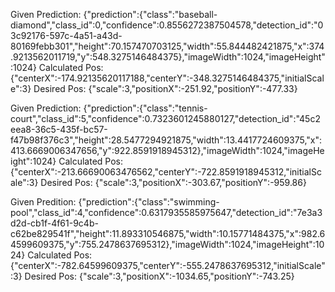Given Prediction: {"prediction":{"class":"baseball-diamond","class_id":0,"confidence":0.8556272387504578,"detection_id":"03c92176-597c-4a51-a43d-80169febb301","height":70.157470703125,"width":55.844482421875,"x":374.9213562011719,"y":548.3275146484375},"imageWidth":1024,"imageHeight":1024}
Calculated Pos: {"centerX":-174.92135620117188,"centerY":-348.3275146484375,"initialScale":3}
Desired Pos: {"scale":3,"positionX":-251.92,"positionY":-477.33}

Given Prediction: {"prediction":{"class":"tennis-court","class_id":5,"confidence":0.7323601245880127,"detection_id":"45c2eea8-36c5-435f-bc57-f47b98f376c3","height":28.5477294921875,"width":13.4417724609375,"x":413.6669006347656,"y":922.8591918945312},"imageWidth":1024,"imageHeight":1024}
Calculated Pos: {"centerX":-213.66690063476562,"centerY":-722.8591918945312,"initialScale":3}
Desired Pos: {"scale":3,"positionX":-303.67,"positionY":-959.86}

Given Predition: {"prediction":{"class":"swimming-pool","class_id":4,"confidence":0.6317935585975647,"detection_id":"7e3a3d2d-cb1f-4f61-9c4b-c62be829541f","height":11.893310546875,"width":10.15771484375,"x":982.64599609375,"y":755.2478637695312},"imageWidth":1024,"imageHeight":1024}
Calculated Pos: {"centerX":-782.64599609375,"centerY":-555.2478637695312,"initialScale":3}
Desired Pos: {"scale":3,"positionX":-1034.65,"positionY":-743.25}
